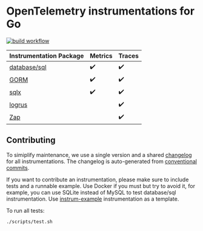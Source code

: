 # OpenTelemetry instrumentations for Go

[![build workflow](https://github.com/uptrace/opentelemetry-go-extra/actions/workflows/build.yml/badge.svg)](https://github.com/uptrace/opentelemetry-go-extra/actions/workflows/build.yml)

| Instrumentation Package   | Metrics            | Traces             |
| ------------------------- | ------------------ | ------------------ |
| [database/sql](/otelsql/) | :heavy_check_mark: | :heavy_check_mark: |
| [GORM](/otelgorm/)        | :heavy_check_mark: | :heavy_check_mark: |
| [sqlx](/otelsqlx/)        | :heavy_check_mark: | :heavy_check_mark: |
| [logrus](/otellogrus/)    |                    | :heavy_check_mark: |
| [Zap](/otelzap/)          |                    | :heavy_check_mark: |

## Contributing

To simiplify maintenance, we use a single version and a shared [changelog](CHANGELOG.md) for all
instrumentations. The changelog is auto-generated from
[conventional commits](https://www.conventionalcommits.org/en/v1.0.0/).

If you want to contribute an instrumentation, please make sure to include tests and a runnable
example. Use Docker if you must but try to avoid it, for example, you can use SQLite instead of
MySQL to test database/sql instrumentation. Use [instrum-example](/instrum-example/) instrumentation
as a template.

To run all tests:

```shell
./scripts/test.sh
```
